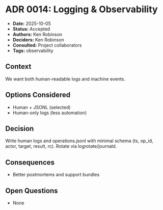 # ADR 0014: Logging & Observability

- **Date:** 2025-10-05
- **Status:** Accepted
- **Authors:** Ken Robinson
- **Deciders:** Ken Robinson
- **Consulted:** Project collaborators
- **Tags:** observability

## Context
We want both human-readable logs and machine events.

## Options Considered
- Human + JSONL (selected)
- Human-only logs (less automation)

## Decision
Write human logs and operations.jsonl with minimal schema (ts, op_id, actor, target, result, rc). Rotate via logrotate/journald.

## Consequences
- Better postmortems and support bundles

## Open Questions
- None
